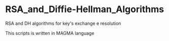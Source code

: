 # RSA_and_Diffie-Hellman_Algorithms
RSA and DH algorithms for key's exchange e resolution

This scripts is written in MAGMA language
